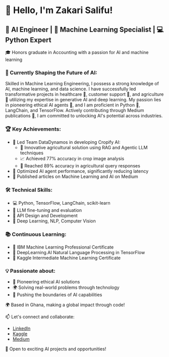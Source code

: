 # 👋 Hello, I'm Zakari Salifu!

## 🚀 AI Engineer | 🧠 Machine Learning Specialist | 💻 Python Expert

🎓 Honors graduate in Accounting with a passion for AI and machine learning

### 🔬 Currently Shaping the Future of AI:

Skilled in Machine Learning Engineering, I possess a strong knowledge of AI, machine learning, and data science. I have successfully led transformative projects in healthcare 🏥, customer support 👥, and agriculture 🌾 utilizing my expertise in generative AI and deep learning. My passion lies in pioneering ethical AI agents 🤖, and I am proficient in Python 🐍, LangChain, and TensorFlow. Actively contributing through Medium publications 📝, I am committed to unlocking AI's potential across industries.

### 🏆 Key Achievements:
- 🥇 Led Team DataDynamos in developing Cropify AI:
  - 🌾 Innovative agricultural solution using RAG and Agentic LLM techniques
  - 📈 Achieved 77% accuracy in crop image analysis
  - 🎯 Reached 89% accuracy in agricultural query responses
- 🚀 Optimized AI agent performance, significantly reducing latency
- 📝 Published articles on Machine Learning and AI on Medium

### 🛠️ Technical Skills:
- 💻 Python, TensorFlow, LangChain, scikit-learn
- 🤖 LLM fine-tuning and evaluation
- 🔧 API Design and Development
- 🧮 Deep Learning, NLP, Computer Vision

### 📚 Continuous Learning:
- 🏅 IBM Machine Learning Professional Certificate
- 🧠 DeepLearning.AI Natural Language Processing in TensorFlow
- 🥈 Kaggle Intermediate Machine Learning Certificate

### 💡 Passionate about:
- 🔬 Pioneering ethical AI solutions
- 🌍 Solving real-world problems through technology
- 🚀 Pushing the boundaries of AI capabilities

🌍 Based in Ghana, making a global impact through code!

📫 Let's connect and collaborate:
- [LinkedIn](https://www.linkedin.com/in/zakari-salifu-2bbaa5196/)
- [Kaggle](https://www.kaggle.com/redpen12)
- [Medium](https://medium.com/@zsalifu22)

💬 Open to exciting AI projects and opportunities!
